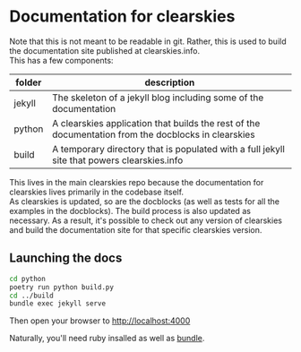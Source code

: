 # Documentation for clearskies

Note that this is not meant to be readable in git.
Rather, this is used to build the documentation site published at clearskies.info.  
This has a few components:

| folder | description |
|--------|-------------|
| jekyll | The skeleton of a jekyll blog including some of the documentation |
| python | A clearskies application that builds the rest of the documentation from the docblocks in clearskies |
| build  | A temporary directory that is populated with a full jekyll site that powers clearskies.info |

This lives in the main clearskies repo because the documentation for clearskies lives primarily in the codebase itself.  
As clearskies is updated, so are the docblocks (as well as tests for all the examples in the docblocks).
The build process is also updated as necessary. As a result, it's possible to check out any version of clearskies and
build the documentation site for that specific clearskies version.

## Launching the docs

```bash
cd python
poetry run python build.py
cd ../build
bundle exec jekyll serve
```

Then open your browser to [http://localhost:4000](http://localhost:4000)

Naturally, you'll need ruby insalled as well as [bundle](https://bundler.io/).

